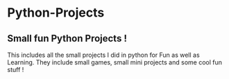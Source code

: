 # Python-Projects
## Small fun Python Projects !
This includes all the small projects I did in python for Fun as well as Learning. They include small games, small mini projects and some cool fun stuff !
